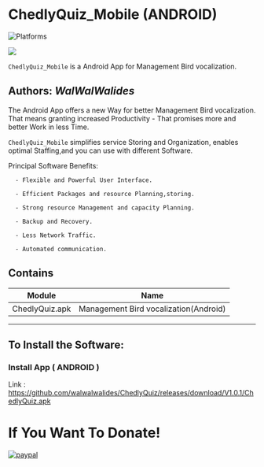 # ChedlyQuiz_Mobile (ANDROID)
![Platforms](https://img.shields.io/badge/Supported%20platforms-ANDROID-BLUE.svg)

![](ChedlyQuiz_Mobile.png)

`ChedlyQuiz_Mobile` is a Android App for Management Bird vocalization.


**Authors:**  *WalWalWalides*
------

The Android App offers a new Way for better Management Bird vocalization. That means granting increased Productivity - That promises more and better Work in less Time.

`ChedlyQuiz_Mobile` simplifies service Storing and Organization, enables optimal Staffing,and you can use with different Software.






Principal Software Benefits:

      - Flexible and Powerful User Interface.

      - Efficient Packages and resource Planning,storing.

      - Strong resource Management and capacity Planning.      
      
      - Backup and Recovery.
      
      - Less Network Traffic.
      
      - Automated communication.


    
    


## Contains

| Module | Name | 
| --- | --- |
|ChedlyQuiz.apk|Management Bird vocalization(Android)|


------

## To Install the Software:

### Install App ( ANDROID ) 

Link : https://github.com/walwalwalides/ChedlyQuiz/releases/download/V1.0.1/ChedlyQuiz.apk


# If You Want To Donate!

[![paypal](https://www.paypalobjects.com/en_US/i/btn/btn_donateCC_LG.gif)](https://www.paypal.com/cgi-bin/webscr?cmd=_s-xclick&hosted_button_id=Y79F36A9BGLHS&source=url)


